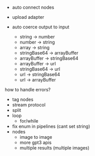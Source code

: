 - auto connect nodes
- upload adapter
- auto coerce output to input

  - string -> number
  - number -> string
  - array -> string
  - stringBase64 -> arrayBuffer
  - arrayBuffer -> stringBase64
  - arrayBuffer -> url
  - stringBase64 -> url
  - url -> stringBase64
  - url -> arrayBuffer

how to handle errors?

- tag nodes
- stream protocol
- split
- loop
  - for/while
- fix enum in pipelines (cant set string)
- nodes
  - image to image
  - more gpt3 apis
  - multiple results (multiple images)
